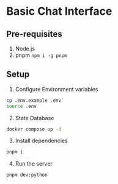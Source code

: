 # Basic Chat Interface

## Pre-requisites

1. Node.js
2. pnpm `npm i -g pnpm`

## Setup

1. Configure Environment variables
```bash
cp .env.example .env
source .env
```

2. State Database
```bash
docker compose up -d
```

3. Install dependencies
```bash
pnpm i
```

4. Run the server
```bash
pnpm dev:python
```
